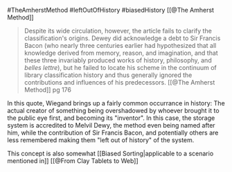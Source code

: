 #TheAmherstMethod #leftOutOfHistory #biasedHistory 
[[@The Amherst Method]]

>Despite its wide circulation, however, the article fails to clarify the classification's origins. Dewey did acknowledge a debt to Sir Francis Bacon (who nearly three centuries earlier had hypothesized that all knowledge derived from memory, reason, and imagination, and that these three invariably produced works of history, philosophy, and *belles lettre*), but he failed to locate his scheme in the continuum of library classification history and thus generally ignored the contributions and influences of his predecessors.
>[[@The Amherst Method]] pg 176

In this quote, Wiegand brings up a fairly common occurrance in history: The actual creator of something being overshadowed by whoever brought it to the public eye first, and becoming its "inventor". In this case, the storage system is accredited to Melvil Dewy, the method even being named after him, while the contribution of Sir Francis Bacon, and potentially others are less remembered making them "left out of history" of the system.

This concept is also somewhat [[Biased Sorting|applicable to a scenario mentioned in]] [[@From Clay Tablets to Web]]
